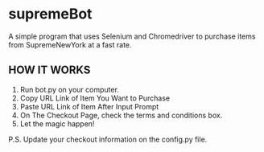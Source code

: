 # supremeBot

A simple program that uses Selenium and Chromedriver to purchase items from SupremeNewYork at a fast rate.

HOW IT WORKS
------------
1. Run bot.py on your computer.
2. Copy URL Link of Item You Want to Purchase
3. Paste URL Link of Item After Input Prompt
4. On The Checkout Page, check the terms and conditions box.
5. Let the magic happen!

P.S. Update your checkout information on the config.py file.
